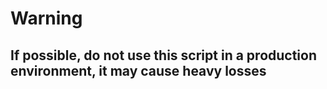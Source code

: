 # Warning 
## If possible, do not use this script in a production environment, it may cause heavy losses
